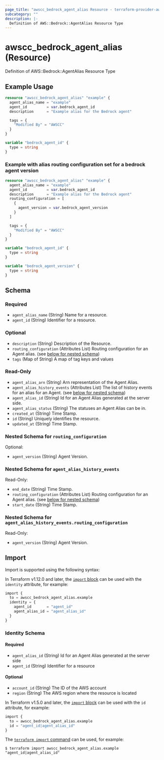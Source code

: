 ```yaml
---
page_title: "awscc_bedrock_agent_alias Resource - terraform-provider-awscc"
subcategory: ""
description: |-
  Definition of AWS::Bedrock::AgentAlias Resource Type
---
```


# awscc_bedrock_agent_alias (Resource)

Definition of AWS::Bedrock::AgentAlias Resource Type

## Example Usage

```terraform
resource "awscc_bedrock_agent_alias" "example" {
  agent_alias_name = "example"
  agent_id         = var.bedrock_agent_id
  description      = "Example alias for the Bedrock agent"

  tags = {
    "Modified By" = "AWSCC"
  }
}

variable "bedrock_agent_id" {
  type = string
}
```

### Example with alias routing configuration set for a bedrock agent version

```terraform
resource "awscc_bedrock_agent_alias" "example" {
  agent_alias_name = "example"
  agent_id         = var.bedrock_agent_id
  description      = "Example alias for the Bedrock agent"
  routing_configuration = [
    {
      agent_version = var.bedrock_agent_version
    }
  ]

  tags = {
    "Modified By" = "AWSCC"
  }
}

variable "bedrock_agent_id" {
  type = string
}

variable "bedrock_agent_version" {
  type = string
}
```

<!-- schema generated by tfplugindocs -->
## Schema

### Required

- `agent_alias_name` (String) Name for a resource.
- `agent_id` (String) Identifier for a resource.

### Optional

- `description` (String) Description of the Resource.
- `routing_configuration` (Attributes List) Routing configuration for an Agent alias. (see [below for nested schema](#nestedatt--routing_configuration))
- `tags` (Map of String) A map of tag keys and values

### Read-Only

- `agent_alias_arn` (String) Arn representation of the Agent Alias.
- `agent_alias_history_events` (Attributes List) The list of history events for an alias for an Agent. (see [below for nested schema](#nestedatt--agent_alias_history_events))
- `agent_alias_id` (String) Id for an Agent Alias generated at the server side.
- `agent_alias_status` (String) The statuses an Agent Alias can be in.
- `created_at` (String) Time Stamp.
- `id` (String) Uniquely identifies the resource.
- `updated_at` (String) Time Stamp.

<a id="nestedatt--routing_configuration"></a>
### Nested Schema for `routing_configuration`

Optional:

- `agent_version` (String) Agent Version.


<a id="nestedatt--agent_alias_history_events"></a>
### Nested Schema for `agent_alias_history_events`

Read-Only:

- `end_date` (String) Time Stamp.
- `routing_configuration` (Attributes List) Routing configuration for an Agent alias. (see [below for nested schema](#nestedatt--agent_alias_history_events--routing_configuration))
- `start_date` (String) Time Stamp.

<a id="nestedatt--agent_alias_history_events--routing_configuration"></a>
### Nested Schema for `agent_alias_history_events.routing_configuration`

Read-Only:

- `agent_version` (String) Agent Version.

## Import

Import is supported using the following syntax:

In Terraform v1.12.0 and later, the [`import` block](https://developer.hashicorp.com/terraform/language/import) can be used with the `identity` attribute, for example:

```terraform
import {
  to = awscc_bedrock_agent_alias.example
  identity = {
    agent_id       = "agent_id"
    agent_alias_id = "agent_alias_id"
  }
}
```

<!-- schema generated by tfplugindocs -->
### Identity Schema

#### Required

- `agent_alias_id` (String) Id for an Agent Alias generated at the server side
- `agent_id` (String) Identifier for a resource

#### Optional

- `account_id` (String) The ID of the AWS account
- `region` (String) The AWS region where the resource is located

In Terraform v1.5.0 and later, the [`import` block](https://developer.hashicorp.com/terraform/language/import) can be used with the `id` attribute, for example:

```terraform
import {
  to = awscc_bedrock_agent_alias.example
  id = "agent_id|agent_alias_id"
}
```

The [`terraform import` command](https://developer.hashicorp.com/terraform/cli/commands/import) can be used, for example:

```shell
$ terraform import awscc_bedrock_agent_alias.example "agent_id|agent_alias_id"
```